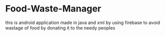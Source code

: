 # Food-Waste-Manager
this is android application made in java and xml by using firebase to avoid wastage of food by donating it to the needy peoples
